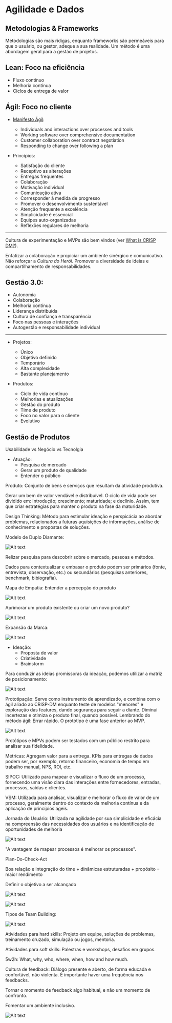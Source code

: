 # Agilidade e Dados


<!--

https://unibb.alura.com.br/course/gestao-agil-conceitos-agilidade

-->

## Metodologias & Frameworks

Metodologias são mais rídigas, enquanto frameworks são permeáveis para que o usuário, ou gestor, adeque a sua realidade. Um método é uma abordagem geral para a gestão de projetos.

## Lean: Foco na eficiência
- Fluxo contínuo
- Melhoria contínua
- Ciclos de entrega de valor

## Ágil: Foco no cliente

- [Manifesto Ágil](https://agilemanifesto.org/):
    - Individuals and interactions over processes and tools
    - Working software over comprehensive documentation
    - Customer collaboration over contract negotiation
    - Responding to change over following a plan

- Princípios:
    - Satisfação do cliente
    - Receptivo as alterações
    - Entregas frequentes
    - Colaboração
    - Motivação individual
    - Comunicação ativa
    - Corresponder à medida de progresso
    - Promover o desenvolvimento sustentável
    - Atenção frequente a excelência
    - Simplicidade é essencial
    - Equipes auto-organizadas
    - Reflexões regulares de melhoria

___

Cultura de experimentação e MVPs são bem vindos (ver [What is CRISP DM?](00_rascunho.md#1-what-is-crisp-dm-2023)).

Enfatizar a colaboração e propiciar um ambiente sinérgico e comunicativo. Não reforçar a _Cultura do Herói_. Promover a diversidade de ideias e compartilhamento de responsabilidades.


## Gestão 3.0:

- Autonomia
- Colaboração
- Melhoria contínua
- Liderança distribuída
- Cultura de confiança e transparência
- Foco nas pessoas e interações
- Autogestão e responsabilidade individual

___

- Projetos:
    - Único
    - Objetivo definido
    - Temporário
    - Alta complexidade
    - Bastante planejamento

- Produtos:
    - Ciclo de vida contínuo
    - Melhorias e atualizações
    - Gestão do produto
    - Time de produto
    - Foco no valor para o cliente
    - Evolutivo


<!--

https://unibb.alura.com.br/course/product-management-desenvolvimento-produtos

-->

## Gestão de Produtos

Usabilidade vs Negócio vs Tecnolgia

- Atuação:
    - Pesquisa de mercado
    - Gerar um produto de qualidade
    - Entender o público

Produto: Conjunto de bens e serviços que resultam da atividade produtiva.

Gerar um bem de valor vendável e distribuível. O ciclo de vida pode ser dividido em: Introdução; crescimento; maturidade; e declínio. Assim, tem que criar estratégias para manter o produto na fase da maturidade.

Design Thinking: Método para estimular ideação e perspicácia ao abordar problemas, relacionados a futuras aquisições de informações, análise de conhecimento e propostas de soluções.

Modelo de Duplo Diamante:

![Alt text](img/ddiamante.png)

Relizar pesquisa para descobrir sobre o mercado, pessoas e métodos.

Dados para contextualizar e embasar o produto podem ser primários (fonte, entrevista, observação, etc.) ou secundários (pesquisas anteriores, benchmark, bibiografia).

Mapa de Empatia: Entender a percepção do produto

![Alt text](img/mapaempatia.png)

Aprimorar um produto existente ou criar um novo produto?

![Alt text](img/decisaonovoproduto.png)

Expansão da Marca:

![Alt text](img/expansaomarca.png)

- Ideação:
    - Proposta de valor
    - Criatividade
    - Brainstorm

Para conduzir as ideias promissoras da ideação, podemos utilizar a matriz de posicionamento:

![Alt text](img/matrizposicionamento.png)

Prototipação: Serve como instrumento de aprendizado, e combina com o ágil aliado ao CRISP-DM enquanto teste de modelos "menores" e exploração das features, dando segurança para seguir a diante. Diminui incertezas e otimiza o produto final, quando possível. Lembrando do método ágil: Errar rápido. O protótipo é uma fase anterior ao MVP.

![Alt text](img/prototipacao.png)

Protótipos e MPVs podem ser testados com um público restrito para analisar sua fidelidade.

Métricas: Agregam valor para a entrega. KPIs para entregas de dados podem ser, por exemplo, retorno financeiro, economia de tempo em trabalho manual, NPS, ROI, etc.


<!--

https://unibb.alura.com.br/course/gestao-agil-gestao-processos-agilidade

-->

SIPOC: Utilizado para mapear e visualizar o fluxo de um processo, fornecendo uma visão clara das interações entre fornecedores, entradas, processos, saídas e clientes.

VSM: Utilizada para analisar, visualizar e melhorar o fluxo de valor de um processo, geralmente dentro do contexto da melhoria contínua e da aplicação de princípios ágeis.

Jornada do Usuário: Utilizada na agilidade por sua simplicidade e eficácia na compreensão das necessidades dos usuários e na identificação de oportunidades de melhoria

![Alt text](img/gptnoagil.png)

"A vantagem de mapear processos é melhorar os processos".

Plan-Do-Check-Act

<!--

https://unibb.alura.com.br/course/team-building-tecnicas-praticas-times-ageis/

-->

Boa relação e integração do time + dinâmicas estruturadas + propósito = maior rendimento

Definir o objetivo a ser alcançado

![Alt text](img/teambuilding.png)

![Alt text](img/agileteambuilding.png)

Tipos de Team Building:

![Alt text](img/tiposdeteambuilding.png)

Atividades para hard skills: Projeto em equipe, soluções de problemas, treinamento cruzado, simulação ou jogos, mentoria.

Atividades para soft skills: Palestras e workshops, desafios em grupos.

5w2h: What, why, who, where, when, how and how much.

<!--

https://unibb.alura.com.br/course/lideranca-transformacional-criando-cultura-excelencia

-->

Cultura de feedback: Diálogo presente e aberto, de forma educada e confortável, não violenta. É importante haver uma frequência nos feedbacks.

Tornar o momento de feedback algo habitual, e não um momento de confronto.

Fomentar um ambiente inclusivo.

<!--

https://unibb.alura.com.br/course/scrum-agilidade-seu-projeto

-->

<!--

https://unibb.alura.com.br/course/cultura-metodos-ageis-pilares-imersao-avancada

-->

![Alt text](img/complexidadeagil.png)

<!--

https://unibb.alura.com.br/course/kanban-analises-implementacao

-->

<!--

https://unibb.alura.com.br/course/ferramentas-agilidade-visao-sobre-controle-projetos-produtos

-->


<!--

https://unibb.alura.com.br/course/management-3-0-gerencie-ambiente-nao-pessoas

-->


